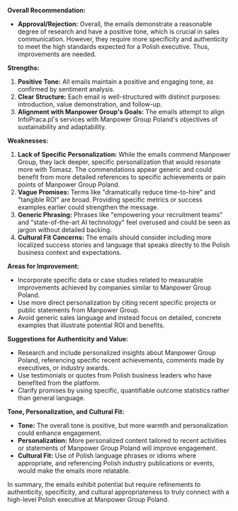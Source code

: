**Overall Recommendation:**
- **Approval/Rejection:** Overall, the emails demonstrate a reasonable degree of research and have a positive tone, which is crucial in sales communication. However, they require more specificity and authenticity to meet the high standards expected for a Polish executive. Thus, improvements are needed.

**Strengths:**
1. **Positive Tone:** All emails maintain a positive and engaging tone, as confirmed by sentiment analysis.
2. **Clear Structure:** Each email is well-structured with distinct purposes: introduction, value demonstration, and follow-up.
3. **Alignment with Manpower Group's Goals:** The emails attempt to align InfoPraca.pl's services with Manpower Group Poland's objectives of sustainability and adaptability.

**Weaknesses:**
1. **Lack of Specific Personalization:** While the emails commend Manpower Group, they lack deeper, specific personalization that would resonate more with Tomasz. The commendations appear generic and could benefit from more detailed references to specific achievements or pain points of Manpower Group Poland.
2. **Vague Promises:** Terms like "dramatically reduce time-to-hire" and "tangible ROI" are broad. Providing specific metrics or success examples earlier could strengthen the message.
3. **Generic Phrasing:** Phrases like "empowering your recruitment teams" and "state-of-the-art AI technology" feel overused and could be seen as jargon without detailed backing.
4. **Cultural Fit Concerns:** The emails should consider including more localized success stories and language that speaks directly to the Polish business context and expectations.

**Areas for Improvement:**
- Incorporate specific data or case studies related to measurable improvements achieved by companies similar to Manpower Group Poland.
- Use more direct personalization by citing recent specific projects or public statements from Manpower Group.
- Avoid generic sales language and instead focus on detailed, concrete examples that illustrate potential ROI and benefits.

**Suggestions for Authenticity and Value:**
- Research and include personalized insights about Manpower Group Poland, referencing specific recent achievements, comments made by executives, or industry awards.
- Use testimonials or quotes from Polish business leaders who have benefited from the platform.
- Clarify promises by using specific, quantifiable outcome statistics rather than general language.

**Tone, Personalization, and Cultural Fit:**
- **Tone:** The overall tone is positive, but more warmth and personalization could enhance engagement.
- **Personalization:** More personalized content tailored to recent activities or statements of Manpower Group Poland will improve engagement.
- **Cultural Fit:** Use of Polish language phrases or idioms where appropriate, and referencing Polish industry publications or events, would make the emails more relatable.

In summary, the emails exhibit potential but require refinements to authenticity, specificity, and cultural appropriateness to truly connect with a high-level Polish executive at Manpower Group Poland.